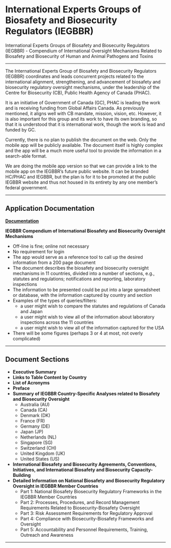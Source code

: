# International Experts Groups of Biosafety and Biosecurity Regulators (IEGBBR)

International Experts Groups of Biosafety and Biosecurity Regulators (IEGBBR) - Compendium of International Oversight Mechanisms Related to Biosafety and Biosecurity  of Human and Animal Pathogens and Toxins


----------


The International Experts Group of Biosafety and Biosecurity Regulators (IEGBBR) coordinates and leads concurrent projects related to the international alignment, strengthening, and advancement of biosafety and biosecurity regulatory oversight mechanisms, under the leadership of the Centre for Biosecurity (CB), Public Health Agency of Canada (PHAC).

It is an initiative of Government of Canada (GC), PHAC is leading the work and is receiving funding from Global Affairs Canada. As previously mentioned, it aligns well with CB mandate, mission, vision, etc. However, it is also important for this group and its work to have its own branding, so that it is understood that it is international work, though the work is lead and funded by GC.

Currently, there is no plan to publish the document on the web. Only the mobile app will be publicly available. The document itself is highly complex and the app will be a much more useful tool to provide the information in a search-able format.

We are doing the mobile app version so that we can provide a link to the mobile app on the IEGBBR’s future public website. It can be branded HC/PHAC and IEGBBR, but the plan is for it to be promoted at the public IEGBBR website and thus not housed in its entirety by any one member’s federal government.

----------

## Application Documentation
**[Documentation](https://github.com/jele0006/PLAR-Portfolio/blob/master/Documentation.md)**

**IEGBBR Compendium of International Biosafety and Biosecurity Oversight Mechanisms**

- Off-line is fine; online not necessary
- No requirement for login
- The app would serve as a reference tool to call up the desired information from a 200 page document
- The document describes the biosafety and biosecurity oversight mechanisms in 11 countries, divided into a number of sections,           e.g., statutes and regulations; notifications and reporting, laboratory inspections
- The information to be presented could be put into a large spreadsheet or database, with the information captured by country             and section
- Examples of the types of queries/filters: 
  - a user might wish to compare the statutes and regulations of Canada and Japan
  - a user might wish to view all of the information about laboratory inspections across the 11 countries
  - a user might wish to view all of the information captured for the USA
- There will be some figures (perhaps 3 or 4 at most, not overly complicated)

----------
## Document Sections

- **Executive Summary**
- **Links to Table Content by Country**
- **List of Acronyms**
- **Preface**
- **Summary of IEGBBR Country-Specific Analyses related to Biosafety and Biosecurity Oversight**
  - Australia (AU)
  - Canada (CA)
  - Denmark (DK)
  - France (FR)
  - Germany (DE)
  - Japan (JP)
  - Netherlands (NL)
  - Singapore (SG)
  - Switzerland (CH)
  - United Kingdom (UK)
  - United States (US)
- **International Biosafety and Biosecurity Agreements, Conventions, Initiatives, and International Biosafety and Biosecurity Capacity-Building** 
- **Detailed Information on National Biosafety and Biosecurity Regulatory Oversight in IEGBBR Member Countries**
   - Part 1: National Biosafety Biosecurity Regulatory Frameworks in the IEGBBR Member Countries
   - Part 2: Processes, Procedures, and Record Management Requirements Related to Biosecurity-Biosafety Oversight
   - Part 3: Risk Assessment Requirements for Regulatory Approval
   - Part 4: Compliance with Biosecurity-Biosafety Frameworks and Oversight
   - Part 5: Accountability and Personnel Requirements, Training, Outreach and Awareness

----------
